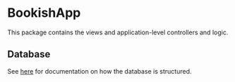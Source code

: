 # BookishApp

This package contains the views and application-level controllers and logic.


## Database

See [here](../Extras/Documentation/Database.md) for documentation on how the database is structured.
